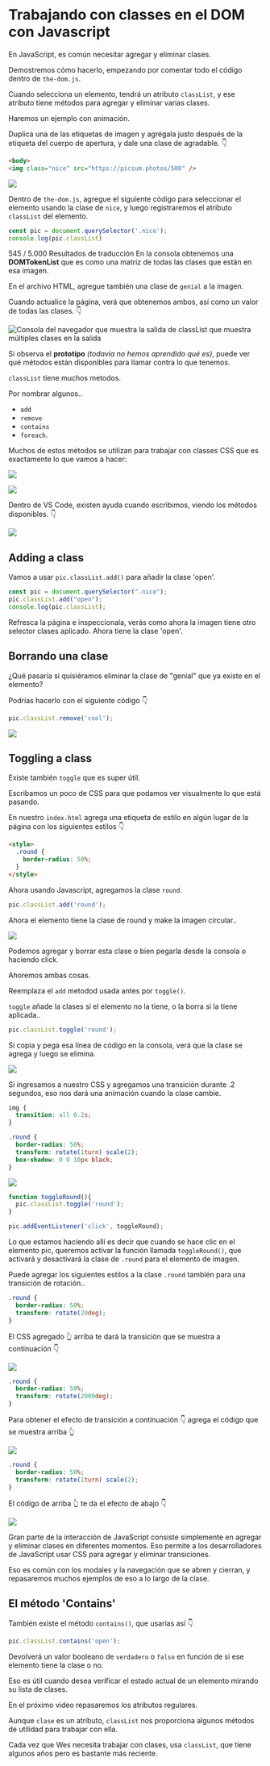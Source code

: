 # Trabajando con classes en el DOM con Javascript

En JavaScript, es común necesitar agregar y eliminar clases.

Demostremos cómo hacerlo, empezando por comentar todo el código dentro de `the-dom.js`.

Cuando selecciona un elemento, tendrá un atributo `classList`, y ese atributo tiene métodos para agregar y eliminar varias clases.

Haremos un ejemplo con animación.

Duplica una de las etiquetas de imagen y agrégala justo después de la etiqueta del cuerpo de apertura, y dale una clase de agradable. 👇

```html
<body>
<img class="nice" src="https://picsum.photos/500" />
```

![](./res/1443.png)

Dentro de `the-dom.js`, agregue el siguiente código para seleccionar el elemento usando la clase de `nice`, y luego registraremos el atributo `classList` del elemento.

```js
const pic = document.querySelector('.nice');
console.log(pic.classList)
```

545 / 5.000
Resultados de traducción
En la consola obtenemos una **DOMTokenList** que es como una matriz de todas las clases que están en esa imagen.

En el archivo HTML, agregue también una clase de `genial` a la imagen.

Cuando actualice la página, verá que obtenemos ambos, así como un valor de todas las clases. 👇

![Consola del navegador que muestra la salida de classList que muestra múltiples clases en la salida](./res/238.png)

Si observa el **prototipo** _(todavía no hemos aprendido qué es)_, puede ver qué métodos están disponibles para llamar contra lo que tenemos.

`classList` tiene muchos metodos.

Por nombrar algunos..
- `add`
- `remove`
- `contains`
- `foreach`.

Muchos de estos métodos se utilizan para trabajar con classes CSS que es exactamente lo que vamos a hacer:

![](./res/239.png)

![](./res/240.png)

Dentro de VS Code, existen ayuda cuando escribimos, viendo los métodos disponibles. 👇

![](./res/241.png)

## Adding a class

Vamos a usar `pic.classList.add()` para añadir la clase 'open'.

```js
const pic = document.querySelector(".nice");
pic.classList.add("open");
console.log(pic.classList);
```

Refresca la página e inspeccionala, verás como ahora la imagen tiene otro selector clases aplicado. Ahora tiene la clase 'open'.

## Borrando una clase

¿Qué pasaría si quisiéramos eliminar la clase de "genial" que ya existe en el elemento?

Podrías hacerlo con el siguiente código 👇

```js
pic.classList.remove('cool');
```

![](./res/242.png)

## Toggling a class

Existe también `toggle` que es super útil.

Escribamos un poco de CSS para que podamos ver visualmente lo que está pasando.

En nuestro `index.html` agrega una etiqueta de estilo en algún lugar de la página con los siguientes estilos 👇

```html
<style>
  .round {
    border-radius: 50%;
  }
</style>
```

Ahora usando Javascript, agregamos la clase `round`.

```js
pic.classList.add('round');
```

Ahora el elemento tiene la clase de round y make la imagen circular..

![](./res/1444.png)

Podemos agregar y borrar esta clase o bien pegarla desde la consola o haciendo click.

Ahoremos ambas cosas.

Reemplaza el `add` metodod usada antes por `toggle()`.

`toggle` añade la clases si el elemento no la tiene, o la borra si la tiene aplicada..

```js
pic.classList.toggle('round');
```

Si copia y pega esa línea de código en la consola, verá que la clase se agrega y luego se elimina.

![](./res/ronda.gif)

Si ingresamos a nuestro CSS y agregamos una transición durante .2 segundos, eso nos dará una animación cuando la clase cambie.

```css
img {
  transition: all 0.2s;
}

.round {
  border-radius: 50%;
  transform: rotate(1turn) scale(2);
  box-shadow: 0 0 10px black;
}
```

![](./res/round-transition.gif)

```js
function toggleRound(){
  pic.classList.toggle('round');
}

pic.addEventListener('click', toggleRound);
```

Lo que estamos haciendo allí es decir que cuando se hace clic en el elemento pic, queremos activar la función llamada `toggleRound()`, que activará y desactivará la clase de `.round` para el elemento de imagen.

Puede agregar los siguientes estilos a la clase `.round` también para una transición de rotación..

```css
.round {
  border-radius: 50%;
  transform: rotate(20deg);
}
```

El CSS agregado 👆 arriba te dará la transición que se muestra a continuación 👇

![](./res/transition1.gif)

```css
.round {
  border-radius: 50%;
  transform: rotate(2000deg);
}
```

Para obtener el efecto de transición a continuación 👇 agrega el código que se muestra arriba 👆

![](./res/transition2.gif)

```css
.round {
  border-radius: 50%;
  transform: rotate(1turn) scale(2);
}
```

El código de arriba 👆 te da el efecto de abajo 👇

![](./res/transition3.gif)

Gran parte de la interacción de JavaScript consiste simplemente en agregar y eliminar clases en diferentes momentos. Eso permite a los desarrolladores de JavaScript usar CSS para agregar y eliminar transiciones.

Eso es común con los modales y la navegación que se abren y cierran, y repasaremos muchos ejemplos de eso a lo largo de la clase.

## El método 'Contains'

También existe el método `contains()`, que usarías así 👇

```js
pic.classList.contains('open');
```

Devolverá un valor booleano de `verdadero` o `falso` en función de si ese elemento tiene la clase o no.

Eso es útil cuando desea verificar el estado actual de un elemento mirando su lista de clases.

En el próximo video repasaremos los atributos regulares.

Aunque `clase` es un atributo, `classList` nos proporciona algunos métodos de utilidad para trabajar con ella.

Cada vez que Wes necesita trabajar con clases, usa `classList`, que tiene algunos años pero es bastante más reciente.